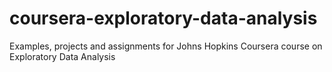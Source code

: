 # coursera-exploratory-data-analysis
Examples, projects and assignments for Johns Hopkins Coursera course on Exploratory Data Analysis
